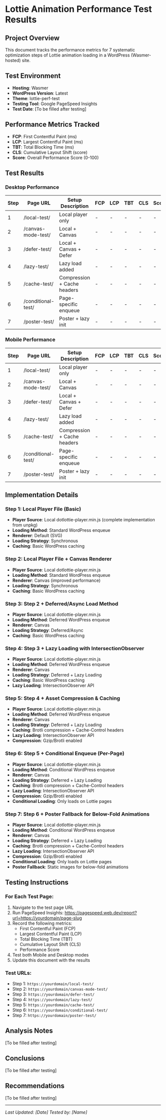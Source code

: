 # Lottie Animation Performance Test Results

## Project Overview
This document tracks the performance metrics for 7 systematic optimization steps of Lottie animation loading in a WordPress (Wasmer-hosted) site.

## Test Environment
- **Hosting**: Wasmer
- **WordPress Version**: Latest
- **Theme**: lottie-perf-test
- **Testing Tool**: Google PageSpeed Insights
- **Test Date**: [To be filled after testing]

## Performance Metrics Tracked
- **FCP**: First Contentful Paint (ms)
- **LCP**: Largest Contentful Paint (ms) 
- **TBT**: Total Blocking Time (ms)
- **CLS**: Cumulative Layout Shift (score)
- **Score**: Overall Performance Score (0-100)

## Test Results

### Desktop Performance

| Step | Page URL | Setup Description | FCP | LCP | TBT | CLS | Score |
|------|----------|-------------------|-----|-----|-----|-----|-------|
| 1 | /local-test/ | Local player only | - | - | - | - | - |
| 2 | /canvas-mode-test/ | Local + Canvas | - | - | - | - | - |
| 3 | /defer-test/ | Local + Canvas + Defer | - | - | - | - | - |
| 4 | /lazy-test/ | Lazy load added | - | - | - | - | - |
| 5 | /cache-test/ | Compression + Cache headers | - | - | - | - | - |
| 6 | /conditional-test/ | Page-specific enqueue | - | - | - | - | - |
| 7 | /poster-test/ | Poster + lazy init | - | - | - | - | - |

### Mobile Performance

| Step | Page URL | Setup Description | FCP | LCP | TBT | CLS | Score |
|------|----------|-------------------|-----|-----|-----|-----|-------|
| 1 | /local-test/ | Local player only | - | - | - | - | - |
| 2 | /canvas-mode-test/ | Local + Canvas | - | - | - | - | - |
| 3 | /defer-test/ | Local + Canvas + Defer | - | - | - | - | - |
| 4 | /lazy-test/ | Lazy load added | - | - | - | - | - |
| 5 | /cache-test/ | Compression + Cache headers | - | - | - | - | - |
| 6 | /conditional-test/ | Page-specific enqueue | - | - | - | - | - |
| 7 | /poster-test/ | Poster + lazy init | - | - | - | - | - |

## Implementation Details

### Step 1: Local Player File (Basic)
- **Player Source**: Local dotlottie-player.min.js (complete implementation from unpkg)
- **Loading Method**: Standard WordPress enqueue
- **Renderer**: Default (SVG)
- **Loading Strategy**: Synchronous
- **Caching**: Basic WordPress caching

### Step 2: Local Player File + Canvas Renderer
- **Player Source**: Local dotlottie-player.min.js
- **Loading Method**: Standard WordPress enqueue
- **Renderer**: Canvas (improved performance)
- **Loading Strategy**: Synchronous
- **Caching**: Basic WordPress caching

### Step 3: Step 2 + Deferred/Async Load Method
- **Player Source**: Local dotlottie-player.min.js
- **Loading Method**: Deferred WordPress enqueue
- **Renderer**: Canvas
- **Loading Strategy**: Deferred/Async
- **Caching**: Basic WordPress caching

### Step 4: Step 3 + Lazy Loading with IntersectionObserver
- **Player Source**: Local dotlottie-player.min.js
- **Loading Method**: Deferred WordPress enqueue
- **Renderer**: Canvas
- **Loading Strategy**: Deferred + Lazy Loading
- **Caching**: Basic WordPress caching
- **Lazy Loading**: IntersectionObserver API

### Step 5: Step 4 + Asset Compression & Caching
- **Player Source**: Local dotlottie-player.min.js
- **Loading Method**: Deferred WordPress enqueue
- **Renderer**: Canvas
- **Loading Strategy**: Deferred + Lazy Loading
- **Caching**: Brotli compression + Cache-Control headers
- **Lazy Loading**: IntersectionObserver API
- **Compression**: Gzip/Brotli enabled

### Step 6: Step 5 + Conditional Enqueue (Per-Page)
- **Player Source**: Local dotlottie-player.min.js
- **Loading Method**: Conditional WordPress enqueue
- **Renderer**: Canvas
- **Loading Strategy**: Deferred + Lazy Loading
- **Caching**: Brotli compression + Cache-Control headers
- **Lazy Loading**: IntersectionObserver API
- **Compression**: Gzip/Brotli enabled
- **Conditional Loading**: Only loads on Lottie pages

### Step 7: Step 6 + Poster Fallback for Below-Fold Animations
- **Player Source**: Local dotlottie-player.min.js
- **Loading Method**: Conditional WordPress enqueue
- **Renderer**: Canvas
- **Loading Strategy**: Deferred + Lazy Loading
- **Caching**: Brotli compression + Cache-Control headers
- **Lazy Loading**: IntersectionObserver API
- **Compression**: Gzip/Brotli enabled
- **Conditional Loading**: Only loads on Lottie pages
- **Poster Fallback**: Static images for below-fold animations

## Testing Instructions

### For Each Test Page:
1. Navigate to the test page URL
2. Run PageSpeed Insights: https://pagespeed.web.dev/report?url=https://yourdomain/page-slug
3. Record the following metrics:
   - First Contentful Paint (FCP)
   - Largest Contentful Paint (LCP)
   - Total Blocking Time (TBT)
   - Cumulative Layout Shift (CLS)
   - Performance Score
4. Test both Mobile and Desktop modes
5. Update this document with the results

### Test URLs:
- Step 1: `https://yourdomain/local-test/`
- Step 2: `https://yourdomain/canvas-mode-test/`
- Step 3: `https://yourdomain/defer-test/`
- Step 4: `https://yourdomain/lazy-test/`
- Step 5: `https://yourdomain/cache-test/`
- Step 6: `https://yourdomain/conditional-test/`
- Step 7: `https://yourdomain/poster-test/`

## Analysis Notes
[To be filled after testing]

## Conclusions
[To be filled after testing]

## Recommendations
[To be filled after testing]

---
*Last Updated: [Date]*
*Tested by: [Name]*
